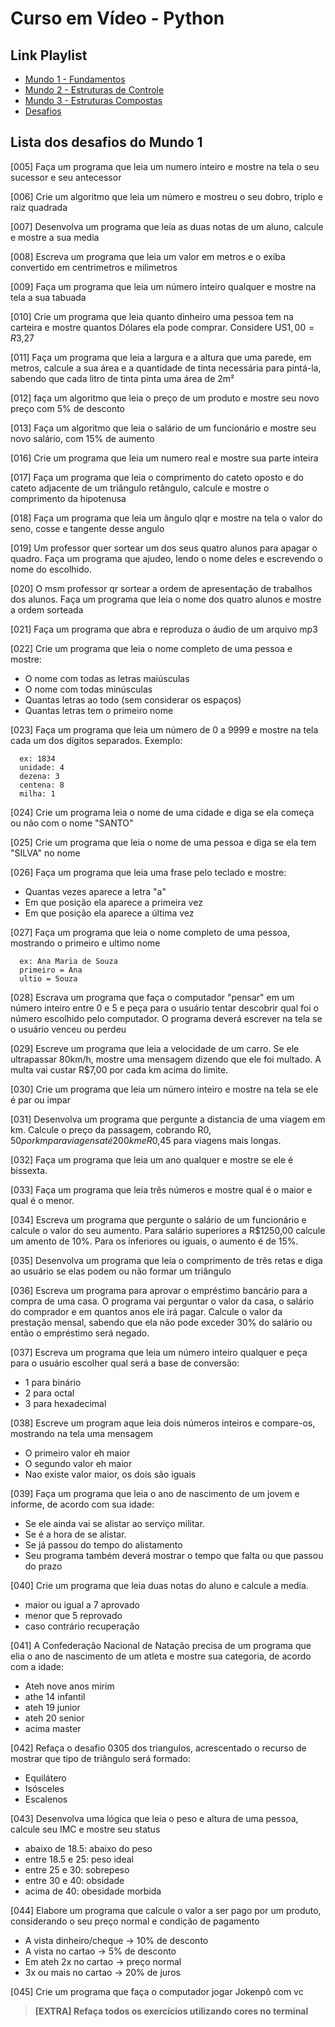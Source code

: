 # Curso em Vídeo - Python

## Link Playlist

* [Mundo 1 - Fundamentos](https://www.youtube.com/playlist?list=PLHz_AreHm4dlKP6QQCekuIPky1CiwmdI6)
* [Mundo 2 - Estruturas de Controle](https://www.youtube.com/playlist?list=PLHz_AreHm4dk_nZHmxxf_J0WRAqy5Czye)
* [Mundo 3 - Estruturas Compostas](https://www.youtube.com/playlist?list=PLHz_AreHm4dksnH2jVTIVNviIMBVYyFnH)
* [Desafios](https://www.youtube.com/playlist?list=PLHz_AreHm4dm6wYOIW20Nyg12TAjmMGT-)


## Lista dos desafios do Mundo 1

[005] Faça um programa que leia um numero inteiro e mostre na tela o seu sucessor e seu antecessor

[006] Crie um algoritmo que leia um número e mostreu o seu dobro, triplo e raiz quadrada

[007] Desenvolva um programa que leia as duas notas de um aluno, calcule e mostre a sua media

[008] Escreva um programa que leia um valor em metros e o exiba convertido em centrimetros e milimetros

[009] Faça um programa que leia um número inteiro qualquer e mostre na tela a sua tabuada

[010] Crie um programa que leia quanto dinheiro uma pessoa tem na carteira e mostre quantos Dólares ela pode comprar. Considere US$1,00 = R$3,27

[011] Faça um programa que leia a largura e a altura que uma parede, em metros, calcule a sua área e a quantidade de tinta necessária para pintá-la, sabendo que cada litro de tinta pinta uma área de 2m²

[012] faça um algoritmo que leia o preço de um produto e mostre seu novo preço com 5% de desconto

[013] Faça um algoritmo que leia o salário de um funcionário e mostre seu novo salário, com 15% de aumento

[016] Crie um programa que leia um numero real e mostre sua parte inteira

[017] Faça um programa que leia o comprimento do cateto oposto e do cateto adjacente de um triângulo retângulo, calcule e mostre o comprimento da hipotenusa

[018] Faça um programa que leia um ângulo qlqr e mostre na tela o valor do seno, cosse e tangente desse angulo

[019] Um professor quer sortear um dos seus quatro alunos para apagar o quadro. Faça um programa que ajudeo, lendo o nome deles e escrevendo o nome do escolhido.

[020] O msm professor qr sortear a ordem de apresentação de trabalhos dos alunos. Faça um programa que leia o nome dos quatro alunos e mostre a ordem sorteada

[021] Faça um programa que abra e reproduza o áudio de um arquivo mp3

[022] Crie um programa que leia o nome completo de uma pessoa e mostre:

  * O nome com todas as letras maiúsculas
  * O nome com todas minúsculas
  * Quantas letras ao todo (sem considerar os espaços)
  * Quantas letras tem o primeiro nome


[023] Faça um programa que leia um número de 0 a 9999 e mostre na tela cada um dos dígitos separados. Exemplo:
  ```
    ex: 1834
    unidade: 4
    dezena: 3
    centena: 8
    milha: 1
  ```

[024] Crie um programa leia o nome de uma cidade e diga se ela começa ou não com o nome "SANTO"


[025] Crie um programa que leia o nome de uma pessoa e diga se ela tem "SILVA" no nome


[026] Faça um programa que leia uma frase pelo teclado e mostre:
  * Quantas vezes aparece a letra "a"
  * Em que posição ela aparece a primeira vez
  * Em que posição ela aparece a última vez


[027] Faça um programa que leia o nome completo de uma pessoa, mostrando o primeiro e ultimo nome

  ```
    ex: Ana Maria de Souza
    primeiro = Ana
    ultio = Souza
  ```

[028] Escrava um programa que faça o computador "pensar" em um número inteiro entre 0 e 5 e peça para o usuário tentar descobrir qual foi o número escolhido pelo computador. O programa deverá escrever na tela se o usuário venceu ou perdeu

[029] Escreve um programa que leia a velocidade de um carro. Se ele ultrapassar 80km/h, mostre uma mensagem dizendo que ele foi multado. A multa vai custar R$7,00 por cada km acima do limite.

[030] Crie um programa que leia um número inteiro e mostre na tela se ele é par ou impar

[031] Desenvolva um programa que pergunte a distancia de uma viagem em km. Calcule o preço da passagem, cobrando R$0,50 por km para viagens até 200km e R$0,45 para viagens mais longas.

[032] Faça um programa que leia um ano qualquer e mostre se ele é bissexta.

[033] Faça um programa que leia três números e mostre qual é o maior e qual é o menor.

[034] Escreva um programa que pergunte o salário de um funcionário e calcule o valor do seu aumento. Para salário superiores a R$1250,00 calcule um amento de 10%. Para os inferiores ou iguais, o aumento é de 15%.

[035] Desenvolva um programa que leia o comprimento de três retas e diga ao usuário se elas podem ou não formar um triângulo

[036] Escreva um programa para aprovar o empréstimo bancário para a compra de uma casa. O programa vai perguntar o valor da casa, o salário do comprador e em quantos anos ele irá pagar. Calcule o valor da prestação mensal, sabendo que ela não pode exceder 30% do salário ou então o empréstimo será negado.


[037] Escreva um programa que leia um número inteiro qualquer e peça para o usuário escolher qual será a base de conversão:

  * 1 para binário
  * 2 para octal
  * 3 para hexadecimal


[038] Escreve um program aque leia dois números inteiros e compare-os, mostrando na tela uma mensagem

  * O primeiro valor eh maior
  * O segundo valor eh maior
  * Nao existe valor maior, os dois são iguais


[039] Faça um programa que leia o ano de nascimento de um jovem e informe, de acordo com sua idade:

  * Se ele ainda vai se alistar ao serviço militar.
  * Se é a hora de se alistar.
  * Se já passou do tempo do alistamento
  * Seu programa também deverá mostrar o tempo que falta ou que passou do prazo



[040] Crie um programa que leia duas notas do aluno e calcule a media.

  * maior ou igual a 7 aprovado
  * menor que 5 reprovado
  * caso contrário recuperação


[041] A Confederação Nacional de Natação precisa de um programa que elia o ano de nascimento de um atleta e mostre sua categoria, de acordo com a idade:

  * Ateh nove anos mirim
  * athe 14 infantil
  * ateh 19 junior
  * ateh 20 senior
  * acima master


[042] Refaça o desafio 0305 dos triangulos, acrescentado o recurso de mostrar que tipo de triângulo será formado:

  * Equilátero
  * Isósceles
  * Escalenos


[043] Desenvolva uma lógica que leia o peso e altura de uma pessoa, calcule seu IMC e mostre seu status

  * abaixo de 18.5: abaixo do peso
  * entre 18.5 e 25: peso ideal
  * entre 25 e 30: sobrepeso
  * entre 30 e 40: obsidade
  * acima de 40: obesidade morbida


[044] Elabore um programa que calcule o valor a ser pago por um produto, considerando o seu preço normal e condição de pagamento

  * A vista dinheiro/cheque -> 10% de desconto
  * A vista no cartao -> 5% de desconto
  * Em ateh 2x no cartao -> preço normal
  * 3x ou mais no cartao -> 20% de juros


[045] Crie um programa que faça o computador jogar Jokenpô com vc

> **[EXTRA] Refaça todos os exercícios utilizando cores no terminal**

